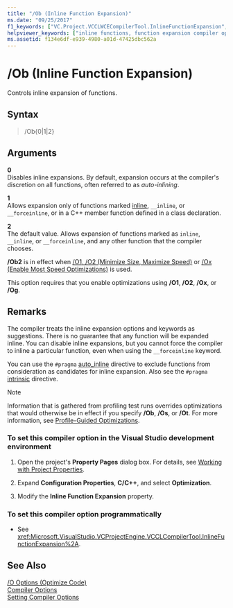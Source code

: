 ```yaml
---
title: "/Ob (Inline Function Expansion)"
ms.date: "09/25/2017"
f1_keywords: ["VC.Project.VCCLWCECompilerTool.InlineFunctionExpansion", "VC.Project.VCCLCompilerTool.InlineFunctionExpansion", "/ob"]
helpviewer_keywords: ["inline functions, function expansion compiler option [C++]", "-Ob1 compiler option [C++]", "-Ob0 compiler option [C++]", "/Ob0 compiler option [C++]", "/Ob1 compiler option [C++]", "any suitable compiler option [C++]", "Ob2 compiler option [C++]", "Ob1 compiler option [C++]", "/Ob2 compiler option [C++]", "Ob compiler option [C++]", "-Ob2 compiler option [C++]", "disable compiler option [C++]", "-Ob compiler option [C++]", "/Ob compiler option [C++]", "only __inline compiler option [C++]", "Ob0 compiler option [C++]", "inline expansion, compiler option"]
ms.assetid: f134e6df-e939-4980-a01d-47425dbc562a
---
```

# /Ob (Inline Function Expansion)

Controls inline expansion of functions.

## Syntax

> /Ob{0|1|2}

## Arguments

**0**<br/>
Disables inline expansions. By default, expansion occurs at the compiler's discretion on all functions, often referred to as *auto-inlining*.

**1**<br/>
Allows expansion only of functions marked [inline](../../cpp/inline-functions-cpp.md), `__inline`, or `__forceinline`, or in a C++ member function defined in a class declaration.

**2**<br/>
The default value. Allows expansion of functions marked as `inline`, `__inline`, or `__forceinline`, and any other function that the compiler chooses.

**/Ob2** is in effect when [/O1, /O2 (Minimize Size, Maximize Speed)](../../build/reference/o1-o2-minimize-size-maximize-speed.md) or [/Ox (Enable Most Speed Optimizations)](../../build/reference/ox-full-optimization.md) is used.

This option requires that you enable optimizations using **/O1**, **/O2**, **/Ox**, or **/Og**.

## Remarks

The compiler treats the inline expansion options and keywords as suggestions. There is no guarantee that any function will be expanded inline. You can disable inline expansions, but you cannot force the compiler to inline a particular function, even when using the `__forceinline` keyword.

You can use the `#pragma` [auto_inline](../../preprocessor/auto-inline.md) directive to exclude functions from consideration as candidates for inline expansion. Also see the `#pragma` [intrinsic](../../preprocessor/intrinsic.md) directive.

> [!NOTE]
> Information that is gathered from profiling test runs overrides optimizations that would otherwise be in effect if you specify **/Ob**, **/Os**, or **/Ot**. For more information, see [Profile-Guided Optimizations](../../build/reference/profile-guided-optimizations.md).

### To set this compiler option in the Visual Studio development environment

1. Open the project's **Property Pages** dialog box. For details, see [Working with Project Properties](../working-with-project-properties.md).

1. Expand **Configuration Properties**, **C/C++**, and select **Optimization**.

1. Modify the **Inline Function Expansion** property.

### To set this compiler option programmatically

- See <xref:Microsoft.VisualStudio.VCProjectEngine.VCCLCompilerTool.InlineFunctionExpansion%2A>.

## See Also

[/O Options (Optimize Code)](../../build/reference/o-options-optimize-code.md)<br/>
[Compiler Options](../../build/reference/compiler-options.md)<br/>
[Setting Compiler Options](../../build/reference/setting-compiler-options.md)